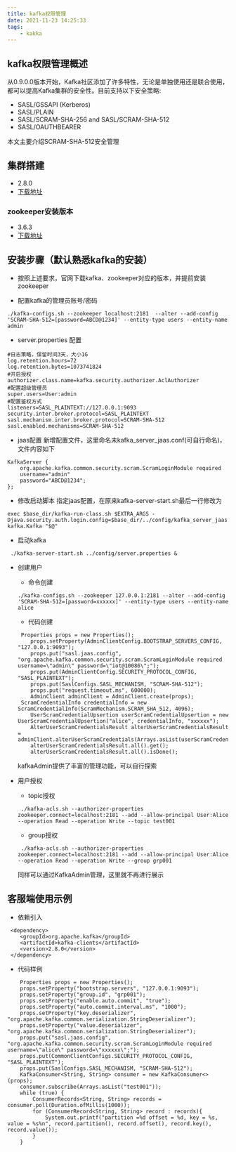 ```yaml
---
title: kafka权限管理
date: 2021-11-23 14:25:33
tags:
    - kakka
---
```



## kafka权限管理概述
从0.9.0.0版本开始，Kafka社区添加了许多特性，无论是单独使用还是联合使用，都可以提高Kafka集群的安全性。目前支持以下安全策略:

+ SASL/GSSAPI (Kerberos) 
+ SASL/PLAIN
+ SASL/SCRAM-SHA-256 and SASL/SCRAM-SHA-512
+ SASL/OAUTHBEARER

本文主要介绍SCRAM-SHA-512安全管理

## 集群搭建

+ 2.8.0
+ [下载地址](https://apache.claz.org/kafka/2.8.0/kafka_2.13-2.8.0.tgz)

<!-- more -->

### zookeeper安装版本
+ 3.6.3
+ [下载地址](https://apache.claz.org/zookeeper/zookeeper-3.6.3/apache-zookeeper-3.6.3-bin.tar.gz)

## 安装步骤（默认熟悉kafka的安装）
+ 按照上述要求，官网下载kafka、zookeeper对应的版本，并提前安装zookeeper

+ 配置kafka的管理员账号/密码
```$xslt
./kafka-configs.sh --zookeeper localhost:2181  --alter --add-config 'SCRAM-SHA-512=[password=ABCD@1234]' --entity-type users --entity-name admin
```

+ server.properties 配置

```$xslt
#日志策略，保留时间3天，大小1G
log.retention.hours=72
log.retention.bytes=1073741824
#开启授权
authorizer.class.name=kafka.security.authorizer.AclAuthorizer
#配置超级管理员
super.users=User:admin
#配置鉴权方式
listeners=SASL_PLAINTEXT://127.0.0.1:9093
security.inter.broker.protocol=SASL_PLAINTEXT
sasl.mechanism.inter.broker.protocol=SCRAM-SHA-512
sasl.enabled.mechanisms=SCRAM-SHA-512
```

+ jaas配置
新增配置文件，这里命名未kafka_server_jaas.conf(可自行命名)，文件内容如下
```$xslt
KafkaServer {
    org.apache.kafka.common.security.scram.ScramLoginModule required
    username="admin"
    password="ABCD@1234";
};
```

+ 修改启动脚本
指定jaas配置，在原来kafka-server-start.sh最后一行修改为
```$xslt
exec $base_dir/kafka-run-class.sh $EXTRA_ARGS -Djava.security.auth.login.config=$base_dir/../config/kafka_server_jaas.conf kafka.Kafka "$@"
```

+ 启动kafka
```$xslt
 ./kafka-server-start.sh ../config/server.properties &
```

+ 创建用户
    - 命令创建 

    ```
    ./kafka-configs.sh --zookeeper 127.0.0.1:2181 --alter --add-config 'SCRAM-SHA-512=[password=xxxxxx]' --entity-type users --entity-name alice
    ```
    - 代码创建
    ```
     Properties props = new Properties();
        props.setProperty(AdminClientConfig.BOOTSTRAP_SERVERS_CONFIG, "127.0.0.1:9093");
        props.put("sasl.jaas.config", "org.apache.kafka.common.security.scram.ScramLoginModule required username=\"admin\" password=\"iot@10086\";");
        props.put(AdminClientConfig.SECURITY_PROTOCOL_CONFIG, "SASL_PLAINTEXT");
        props.put(SaslConfigs.SASL_MECHANISM, "SCRAM-SHA-512");
        props.put("request.timeout.ms", 600000);
        AdminClient adminClient = AdminClient.create(props);
     ScramCredentialInfo credentialInfo = new ScramCredentialInfo(ScramMechanism.SCRAM_SHA_512, 4096);
        UserScramCredentialUpsertion userScramCredentialUpsertion = new UserScramCredentialUpsertion("alice", credentialInfo, "xxxxxx");
        AlterUserScramCredentialsResult alterUserScramCredentialsResult = adminClient.alterUserScramCredentials(Arrays.asList(userScramCredentialUpsertion));
        alterUserScramCredentialsResult.all().get();
        alterUserScramCredentialsResult.all().isDone();
    ```
    kafkaAdmin提供了丰富的管理功能，可以自行探索
+ 用户授权
    - topic授权

    ```
     ./kafka-acls.sh --authorizer-properties zookeeper.connect=localhost:2181 --add --allow-principal User:Alice  --operation Read --operation Write --topic test001
    ```
    
    - group授权

    ```
     ./kafka-acls.sh --authorizer-properties zookeeper.connect=localhost:2181 --add --allow-principal User:Alice  --operation Read --operation Write --group grp001
    ```

    同样可以通过KafkaAdmin管理，这里就不再进行展示

## 客服端使用示例

+  依赖引入

```
 <dependency>
    <groupId>org.apache.kafka</groupId>
    <artifactId>kafka-clients</artifactId>
    <version>2.8.0</version>
 </dependency>

```

+ 代码样例

```
    Properties props = new Properties();
    props.setProperty("bootstrap.servers", "127.0.0.1:9093");
    props.setProperty("group.id", "grp001");
    props.setProperty("enable.auto.commit", "true");
    props.setProperty("auto.commit.interval.ms", "1000");
    props.setProperty("key.deserializer", "org.apache.kafka.common.serialization.StringDeserializer");
    props.setProperty("value.deserializer", "org.apache.kafka.common.serialization.StringDeserializer");
    props.put("sasl.jaas.config", "org.apache.kafka.common.security.scram.ScramLoginModule required username=\"alice\" password=\"xxxxxx\";");
    props.put(CommonClientConfigs.SECURITY_PROTOCOL_CONFIG, "SASL_PLAINTEXT");
    props.put(SaslConfigs.SASL_MECHANISM, "SCRAM-SHA-512");
    KafkaConsumer<String, String> consumer = new KafkaConsumer<>(props);
    consumer.subscribe(Arrays.asList("test001"));
    while (true) {
        ConsumerRecords<String, String> records = consumer.poll(Duration.ofMillis(1000));
        for (ConsumerRecord<String, String> record : records){
            System.out.printf("partition =%d offset = %d, key = %s, value = %s%n", record.partition(), record.offset(), record.key(), record.value());
        }
    }
```
